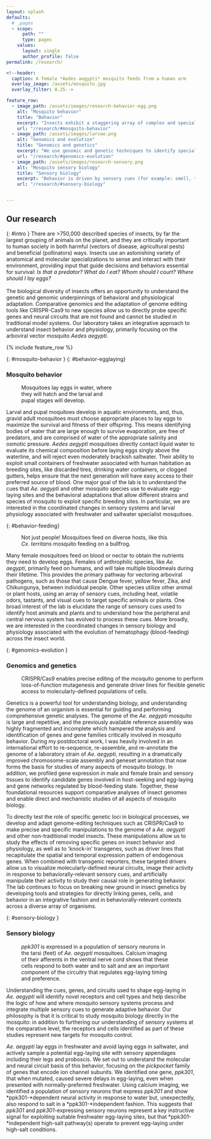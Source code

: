 ```yaml
---
layout: splash
defaults:
  # _pages
  - scope:
      path: ""
      type: pages
    values:
      layout: single
      author_profile: false
permalink: /research/

<!--header:
  caption: A female *Aedes aegypti* mosquito feeds from a human arm
  overlay_image: /assets/mosquito.jpg
  overlay_filter: 0.25-->

feature_row:
  - image_path: /assets/images/research-behavior-egg.png
    alt: "Mosquito behavior"
    title: "Behavior"
    excerpt: "Insects exhibit a staggering array of complex and specialized adaptive behaviors. Our work primarily focuses on the arboviral vector mosquito *Aedes aegypti*, which feeds on human blood and lays eggs in water. These behaviors are deadly adaptations that drive disease transmission and range adaptability."
    url: "/research/#mosquito-behavior"
  - image_path: /assets/images/larvae.png
    alt: "Genomics and evolution"
    title: "Genomics and genetics"
    excerpt: "We use genomic and genetic techniques to identify specialized genes and neural circuits underlying behavior. With a comparative approach across diverse strains and species, we hope to understand how an organism's genome can encode the capability for adaptive behaviors."
    url: "/research/#genomics-evolution"
  - image_path: /assets/images/research-sensory.png
    alt: "Mosquito sensory biology"
    title: "Sensory biology"
    excerpt: "Behavior is driven by sensory cues (for example: smell, taste, vision, touch), which are perceived with specialized molecular receptors expressed in sensory neurons. We use an array of genetic and neurobiological approaches to understand the logic of sensory coding in mosquitoes and other insects."
    url: "/research/#sensory-biology"


---
```

## Our research
{: #intro }
There are >750,000 described species of insects, by far the largest grouping of animals on the planet, and they are critically important to human society in both harmful (vectors of disease, agricultural pests) and beneficial (pollinators) ways. Insects use an astonishing variety of anatomical and molecular specializations to sense and interact with their environment, providing input that guide decisions and behaviors essential for survival: *Is that a predator? What do I eat? Whom should I court? Where should I lay eggs?* 
<br/>
<br/>
The biological diversity of insects offers an opportunity to understand the genetic and genomic underpinnings of behavioral and physiological adaptation. Comparative genomics and the adaptation of genome editing tools like CRISPR-Cas9 to new species allow us to directly probe specific genes and neural circuits that are not found and cannot be studied in traditional model systems. Our laboratory takes an integrative approach to understand insect behavior and physiology, primarily focusing on the arboviral vector mosquito *Aedes aegypti*.

{% include feature_row %}


{: #mosquito-behavior }
{: #behavior-egglaying}
### Mosquito behavior


<figure style="width: 250px" class="align-right">
  <img src="{{ site.url }}{{ site.baseurl }}/assets/images/egg-behavior.png" alt="">
  <figcaption>Mosquitoes lay eggs in water, where they will hatch and the larval and pupal stages will develop.</figcaption>
</figure> 

Larval and pupal moquitoes develop in aquatic environments, and, thus, gravid adult mosquitoes must choose appropriate places to lay eggs to maximize the survival and fitness of their offspring. This means identifying bodies of water that are large enough to survive evaporation, are free of predators, and are comprised of water of the appropriate salinity and osmotic pressure. *Aedes aegypti* mosquitoes directly contact liquid water to evaluate its chemical composition before laying eggs singly above the waterline, and will reject even moderately brackish saltwater. Their ability to exploit small containers of freshwater associated with human habitation as breeding sites, like discarded tires, drinking water containers, or clogged gutters, helps ensure that the next generation will have easy access to their preferred source of blood. One major goal of the lab is to understand the cues that *Ae. aegypti* and other mosquito species use to evaluate egg-laying sites and the behavioral adaptations that allow different strains and species of mosquito to exploit specific breeding sites. In particular, we are interested in the coordinated changes in sensory systems and larval physiology associated with freshwater and saltwater specialist mosquitoes.

{: #behavior-feeding}

<figure style="width: 400px" class="align-right">
  <img src="{{ site.url }}{{ site.baseurl }}/assets/images/feeding-evo.png" alt="">
  <figcaption>Not just people! Mosquitoes feed on diverse hosts, like this <i>Cx. territans</i> mosquito feeding on a bullfrog.</figcaption>
</figure> 

Many female mosquitoes feed on blood or nectar to obtain the nutrients they need to develop eggs. Females of anthrophilic species, like *Ae. aegypti*, primarily feed on humans, and will take multiple bloodmeals during their lifetime. This provides the primary pathway for vectoring arboviral pathogens, such as those that cause Dengue fever, yellow fever, Zika, and Chikungunya, between individual people. Other species utilize other animal or plant hosts, using an array of sensory cues, including heat, volatile odors, tastants, and visual cues to target specific animals or plants. One broad interest of the lab is elucidate the range of sensory cues used to identify host animals and plants and to understand how the peripheral and central nervous system has evolved to process these cues. More broadly, we are interested in the coordinated changes in sensory biology and physiology associated with the evolution of hematophagy (blood-feeding) across the insect world.

{: #genomics-evolution }

### Genomics and genetics
<figure style="width: 500px" class="align-right">
  <img src="{{ site.url }}{{ site.baseurl }}/assets/images/CRISPR.png" alt="">
  <figcaption>CRISPR/Cas9 enables precise editing of the mosquito genome to perform loss-of-function mutagenesis and generate driver lines for flexible genetic access to molecularly-defined populations of cells.</figcaption>
</figure> 

Genetics is a powerful tool for understanding biology, and understanding the genome of an organism is essential for guiding and performing comprehensive genetic analyses. The genome of the *Ae. aegypti* mosquito is large and repetitive, and the previously available reference assembly was highly fragmented and incomplete which hampered the analysis and identification of genes and gene families critically involved in mosquito behavior. During my postdoctoral work, I was heavily involved in an international effort to re-sequence, re-assemble, and re-annotate the genome of a laboratory strain of *Ae. aegypti*, resulting in a dramatically improved chromosome-scale assembly and geneset annotation that now forms the basis for studies of many aspects of mosquito biology. In addition, we profiled gene expression in male and female brain and sensory tissues to identify candidate genes involved in host-seeking and egg-laying and gene networks regulated by blood-feeding state. Together, these foundational resources support comparative analyses of insect genomes and enable direct and mechanistic studies of all aspects of mosquito biology.

To directly test the role of specific genetic loci in biological processes, we develop and adapt genome-editing techniques such as CRISPR/Cas9 to make precise and specific manipulations to the genome of a *Ae. aegypti* and other non-traditional model insects. These manipulations allow us to study the effects of removing specific genes on insect behavior and physiology, as well as to 'knock-in' transgenes, such as driver lines that recapitulate the spatial and temporal expression pattern of endogenous genes. When combined with transgenic reporters, these targeted drivers allow us to visualize molecularly-defined neural circuits, image their activity in response to behaviorally-relevant sensory cues, and artificially manipulate their activity to study their causal role in generating behavior. The lab continues to focus on breaking new ground in insect genetics by developing tools and strategies for directly linking genes, cells, and behavior in an integrative fashion and in behaviorally-relevant contexts across a diverse array of organisms.

{: #sensory-biology }

### Sensory biology
<figure style="width: 400px" class="align-right">
  <img src="{{ site.url }}{{ site.baseurl }}/assets/images/qf2.png" alt="">
  <figcaption><i>ppk301</i> is expressed in a population of sensory neurons in the tarsi (feet) of <i>Ae. aegypti</i> mosquitoes. Calcium imaging of their afferents in the ventral nerve cord shows that these cells respond to both water and to salt and are an important component of the circuitry that regulates egg-laying timing and preference.</figcaption>
</figure> 

Understanding the cues, genes, and circuits used to shape egg-laying in *Ae. aegypti* will identify novel receptors and cell types and help describe the logic of how and where mosquito sensory systems process and integrate multiple sensory cues to generate adaptive behavior. Our philosophy is that it is critical to study mosquito biology directly in the mosquito: in addition to furthering our understanding of sensory systems at the comparative level, the receptors and cells identified as part of these studies represent new targets for mosquito control.

*Ae. aegypti* lay eggs in freshwater and avoid laying eggs in saltwater, and actively sample a potential egg-laying site with sensory appendages including their legs and proboscis. We set out to understand the molecular and neural circuit basis of this behavior, focusing on the *pickpocket* family of genes that encode ion channel subunits. We identified one gene, *ppk301*, that when mutated, caused severe delays in egg-laying, even when presented with normally-preferred freshwater. Using calcium imaging, we identified a population of sensory neurons that express *ppk301* and show *ppk301-*dependent neural activity in response to water but, unexpectedly, also respond to salt in a *ppk301-*independent fashion. This suggests that *ppk301* and *ppk301*-expressing sensory neurons represent a key instructive signal for exploiting suitable freshwater egg-laying sites, but that *ppk301-*independent high-salt pathway(s) operate to prevent egg-laying under high-salt conditions.
